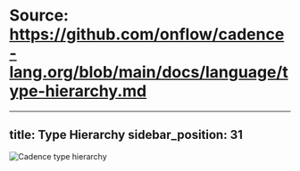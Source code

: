 # Source: https://github.com/onflow/cadence-lang.org/blob/main/docs/language/type-hierarchy.md

---
title: Type Hierarchy
sidebar_position: 31
---

![Cadence type hierarchy](type-hierarchy.png)
